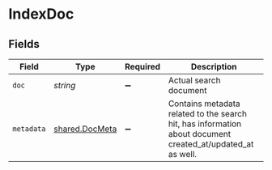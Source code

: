 # IndexDoc


## Fields

| Field                                                                                                      | Type                                                                                                       | Required                                                                                                   | Description                                                                                                |
| ---------------------------------------------------------------------------------------------------------- | ---------------------------------------------------------------------------------------------------------- | ---------------------------------------------------------------------------------------------------------- | ---------------------------------------------------------------------------------------------------------- |
| `doc`                                                                                                      | *string*                                                                                                   | :heavy_minus_sign:                                                                                         | Actual search document                                                                                     |
| `metadata`                                                                                                 | [shared.DocMeta](../../../sdk/models/shared/docmeta.md)                                                    | :heavy_minus_sign:                                                                                         | Contains metadata related to the search hit, has information about document created_at/updated_at as well. |